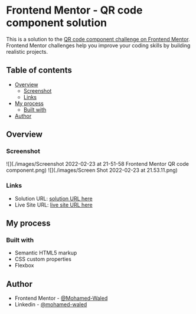 # Frontend Mentor - QR code component solution

This is a solution to the [QR code component challenge on Frontend Mentor](https://www.frontendmentor.io/challenges/qr-code-component-iux_sIO_H). Frontend Mentor challenges help you improve your coding skills by building realistic projects. 

## Table of contents

- [Overview](#overview)
  - [Screenshot](#screenshot)
  - [Links](#links)
- [My process](#my-process)
  - [Built with](#built-with)
- [Author](#author)

## Overview

### Screenshot

![](./images/Screenshot 2022-02-23 at 21-51-58 Frontend Mentor QR code component.png)
![](./images/Screen Shot 2022-02-23 at 21.53.11.png)

### Links

- Solution URL: [solution URL here](https://your-solution-url.com)
- Live Site URL: [live site URL here](https://mohamed-waled.github.io/Qr-Code-Component-Main/)

## My process

### Built with

- Semantic HTML5 markup
- CSS custom properties
- Flexbox

## Author

- Frontend Mentor - [@Mohamed-Waled](https://www.frontendmentor.io/profile/Mohamed-Waled)
- Linkedin - [@mohamed-waled](https://www.linkedin.com/in/mohamed-waled-82a51a1bb/)